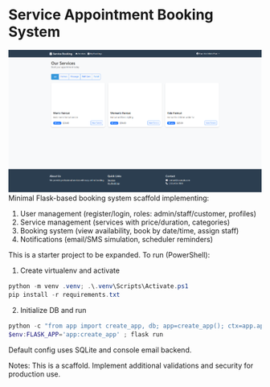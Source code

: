 # Service Appointment Booking System 
![image](https://github.com/2000minhphat1999/SERVICE_PPOINTMENT_BOOKING_SYSTEM/blob/main/project.png)
Minimal Flask-based booking system scaffold implementing:

1. User management (register/login, roles: admin/staff/customer, profiles)
2. Service management (services with price/duration, categories)
3. Booking system (view availability, book by date/time, assign staff)
4. Notifications (email/SMS simulation, scheduler reminders)

This is a starter project to be expanded. To run (PowerShell):

1. Create virtualenv and activate

```powershell
python -m venv .venv; .\.venv\Scripts\Activate.ps1
pip install -r requirements.txt
``` 

2. Initialize DB and run

```powershell
python -c "from app import create_app, db; app=create_app(); ctx=app.app_context(); ctx.push(); db.create_all(); print('DB created')"
$env:FLASK_APP='app:create_app' ; flask run
```

Default config uses SQLite and console email backend.

Notes: This is a scaffold. Implement additional validations and security for production use.


